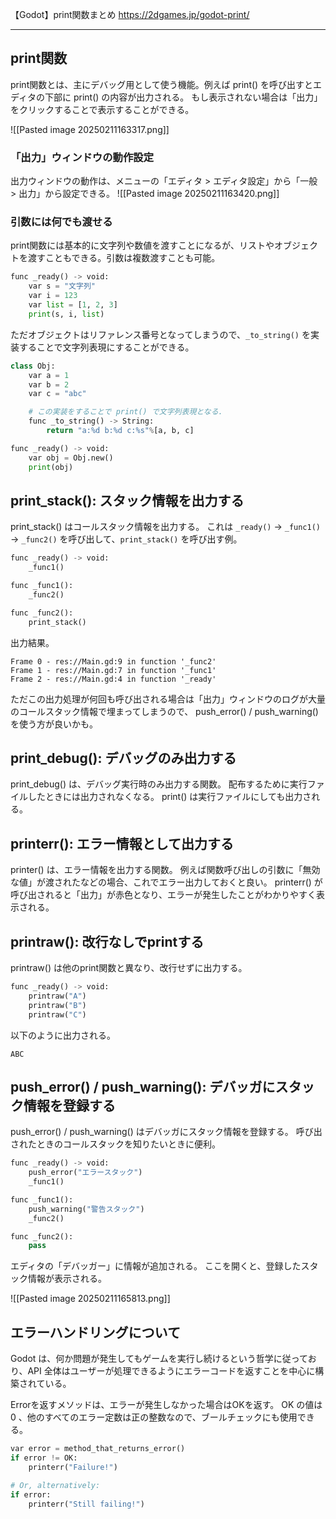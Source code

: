 
【Godot】print関数まとめ
https://2dgames.jp/godot-print/

---

## print関数

print関数とは、主にデバッグ用として使う機能。例えば print() を呼び出すとエディタの下部に print() の内容が出力される。
もし表示されない場合は「出力」をクリックすることで表示することができる。

![[Pasted image 20250211163317.png]]

### 「出力」ウィンドウの動作設定

出力ウィンドウの動作は、メニューの「エディタ > エディタ設定」から「一般 > 出力」から設定できる。
![[Pasted image 20250211163420.png]]
### 引数には何でも渡せる

print関数には基本的に文字列や数値を渡すことになるが、リストやオブジェクトを渡すこともできる。引数は複数渡すことも可能。

```python
func _ready() -> void:
	var s = "文字列"
	var i = 123
	var list = [1, 2, 3]
	print(s, i, list)
```

ただオブジェクトはリファレンス番号となってしまうので、`_to_string()` を実装することで文字列表現にすることができる。

```python
class Obj:
	var a = 1
	var b = 2
	var c = "abc"

	# この実装をすることで print() で文字列表現となる.
	func _to_string() -> String:
		return "a:%d b:%d c:%s"%[a, b, c]

func _ready() -> void:
	var obj = Obj.new()
	print(obj)
```

## print_stack(): スタック情報を出力する

print_stack() はコールスタック情報を出力する。
これは `_ready()` → `_func1()` → `_func2()` を呼び出して、`print_stack()` を呼び出す例。

```python
func _ready() -> void:
	_func1()

func _func1():
	_func2()

func _func2():
	print_stack()
```

出力結果。

```
Frame 0 - res://Main.gd:9 in function '_func2'
Frame 1 - res://Main.gd:7 in function '_func1'
Frame 2 - res://Main.gd:4 in function '_ready'
```

ただこの出力処理が何回も呼び出される場合は「出力」ウィンドウのログが大量のコールスタック情報で埋まってしまうので、 push_error() / push_warning() を使う方が良いかも。

## print_debug(): デバッグのみ出力する

print_debug() は、デバッグ実行時のみ出力する関数。
配布するために実行ファイルしたときには出力されなくなる。
print() は実行ファイルにしても出力される。

## printerr(): エラー情報として出力する

printer() は、エラー情報を出力する関数。
例えば関数呼び出しの引数に「無効な値」が渡されたなどの場合、これでエラー出力しておくと良い。
printerr() が呼び出されると「出力」が赤色となり、エラーが発生したことがわかりやすく表示される。

## printraw(): 改行なしでprintする

printraw() は他のprint関数と異なり、改行せずに出力する。

```python
func _ready() -> void:
	printraw("A")
	printraw("B")
	printraw("C")
```

以下のように出力される。

```
ABC
```

## push_error() / push_warning(): デバッガにスタック情報を登録する

push_error() / push_warning() はデバッガにスタック情報を登録する。
呼び出されたときのコールスタックを知りたいときに便利。

```python
func _ready() -> void:
	push_error("エラースタック")
	_func1()

func _func1():
	push_warning("警告スタック")
	_func2()

func _func2():
	pass
```

エディタの「デバッガー」に情報が追加される。
ここを開くと、登録したスタック情報が表示される。

![[Pasted image 20250211165813.png]]

## エラーハンドリングについて

Godot は、何か問題が発生してもゲームを実行し続けるという哲学に従っており、API 全体はユーザーが処理できるようにエラーコードを返すことを中心に構築されている。

Errorを返すメソッドは、エラーが発生しなかった場合はOKを返す。
OK の値は 0 、他のすべてのエラー定数は正の整数なので、ブールチェックにも使用できる。

```python
var error = method_that_returns_error()
if error != OK:
	printerr("Failure!")

# Or, alternatively:
if error:
	printerr("Still failing!")
```
